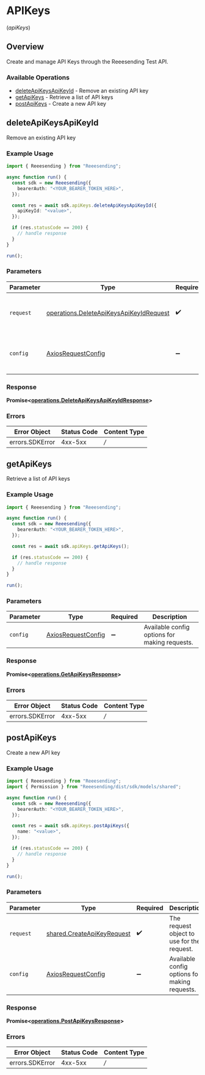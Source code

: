 # APIKeys
(*apiKeys*)

## Overview

Create and manage API Keys through the Reeesending Test API.

### Available Operations

* [deleteApiKeysApiKeyId](#deleteapikeysapikeyid) - Remove an existing API key
* [getApiKeys](#getapikeys) - Retrieve a list of API keys
* [postApiKeys](#postapikeys) - Create a new API key

## deleteApiKeysApiKeyId

Remove an existing API key

### Example Usage

```typescript
import { Reeesending } from "Reeesending";

async function run() {
  const sdk = new Reeesending({
    bearerAuth: "<YOUR_BEARER_TOKEN_HERE>",
  });

  const res = await sdk.apiKeys.deleteApiKeysApiKeyId({
    apiKeyId: "<value>",
  });

  if (res.statusCode == 200) {
    // handle response
  }
}

run();
```

### Parameters

| Parameter                                                                                              | Type                                                                                                   | Required                                                                                               | Description                                                                                            |
| ------------------------------------------------------------------------------------------------------ | ------------------------------------------------------------------------------------------------------ | ------------------------------------------------------------------------------------------------------ | ------------------------------------------------------------------------------------------------------ |
| `request`                                                                                              | [operations.DeleteApiKeysApiKeyIdRequest](../../sdk/models/operations/deleteapikeysapikeyidrequest.md) | :heavy_check_mark:                                                                                     | The request object to use for the request.                                                             |
| `config`                                                                                               | [AxiosRequestConfig](https://axios-http.com/docs/req_config)                                           | :heavy_minus_sign:                                                                                     | Available config options for making requests.                                                          |


### Response

**Promise<[operations.DeleteApiKeysApiKeyIdResponse](../../sdk/models/operations/deleteapikeysapikeyidresponse.md)>**
### Errors

| Error Object    | Status Code     | Content Type    |
| --------------- | --------------- | --------------- |
| errors.SDKError | 4xx-5xx         | */*             |

## getApiKeys

Retrieve a list of API keys

### Example Usage

```typescript
import { Reeesending } from "Reeesending";

async function run() {
  const sdk = new Reeesending({
    bearerAuth: "<YOUR_BEARER_TOKEN_HERE>",
  });

  const res = await sdk.apiKeys.getApiKeys();

  if (res.statusCode == 200) {
    // handle response
  }
}

run();
```

### Parameters

| Parameter                                                    | Type                                                         | Required                                                     | Description                                                  |
| ------------------------------------------------------------ | ------------------------------------------------------------ | ------------------------------------------------------------ | ------------------------------------------------------------ |
| `config`                                                     | [AxiosRequestConfig](https://axios-http.com/docs/req_config) | :heavy_minus_sign:                                           | Available config options for making requests.                |


### Response

**Promise<[operations.GetApiKeysResponse](../../sdk/models/operations/getapikeysresponse.md)>**
### Errors

| Error Object    | Status Code     | Content Type    |
| --------------- | --------------- | --------------- |
| errors.SDKError | 4xx-5xx         | */*             |

## postApiKeys

Create a new API key

### Example Usage

```typescript
import { Reeesending } from "Reeesending";
import { Permission } from "Reeesending/dist/sdk/models/shared";

async function run() {
  const sdk = new Reeesending({
    bearerAuth: "<YOUR_BEARER_TOKEN_HERE>",
  });

  const res = await sdk.apiKeys.postApiKeys({
    name: "<value>",
  });

  if (res.statusCode == 200) {
    // handle response
  }
}

run();
```

### Parameters

| Parameter                                                                    | Type                                                                         | Required                                                                     | Description                                                                  |
| ---------------------------------------------------------------------------- | ---------------------------------------------------------------------------- | ---------------------------------------------------------------------------- | ---------------------------------------------------------------------------- |
| `request`                                                                    | [shared.CreateApiKeyRequest](../../sdk/models/shared/createapikeyrequest.md) | :heavy_check_mark:                                                           | The request object to use for the request.                                   |
| `config`                                                                     | [AxiosRequestConfig](https://axios-http.com/docs/req_config)                 | :heavy_minus_sign:                                                           | Available config options for making requests.                                |


### Response

**Promise<[operations.PostApiKeysResponse](../../sdk/models/operations/postapikeysresponse.md)>**
### Errors

| Error Object    | Status Code     | Content Type    |
| --------------- | --------------- | --------------- |
| errors.SDKError | 4xx-5xx         | */*             |

